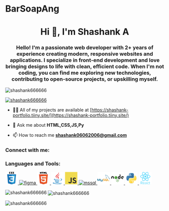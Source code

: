 # BarSoapAng
<h1 align="center">Hi 👋, I'm Shashank A</h1>
<h3 align="center">Hello! I'm a passionate web developer with 2+ years of experience creating modern, responsive websites and applications. I specialize in front-end development and love bringing designs to life with clean, efficient code. When I'm not coding, you can find me exploring new technologies, contributing to open-source projects, or upskilling myself.</h3>

<p align="left"> <img src="https://komarev.com/ghpvc/?username=shashank666666&label=Profile%20views&color=0e75b6&style=flat" alt="shashank666666" /> </p>

<p align="left"> <a href="https://github.com/ryo-ma/github-profile-trophy"><img src="https://github-profile-trophy.vercel.app/?username=shashank666666" alt="shashank666666" /></a> </p>

- 👨‍💻 All of my projects are available at [https://shashank-portfolio.tiiny.site/](https://shashank-portfolio.tiiny.site/)

- 💬 Ask me about **HTML,CSS,JS,Py**

- 📫 How to reach me **shashank06062006@gmail.com**

<h3 align="left">Connect with me:</h3>
<p align="left">
</p>

<h3 align="left">Languages and Tools:</h3>
<p align="left"> <a href="https://www.w3schools.com/css/" target="_blank" rel="noreferrer"> <img src="https://raw.githubusercontent.com/devicons/devicon/master/icons/css3/css3-original-wordmark.svg" alt="css3" width="40" height="40"/> </a> <a href="https://www.figma.com/" target="_blank" rel="noreferrer"> <img src="https://www.vectorlogo.zone/logos/figma/figma-icon.svg" alt="figma" width="40" height="40"/> </a> <a href="https://www.w3.org/html/" target="_blank" rel="noreferrer"> <img src="https://raw.githubusercontent.com/devicons/devicon/master/icons/html5/html5-original-wordmark.svg" alt="html5" width="40" height="40"/> </a> <a href="https://www.java.com" target="_blank" rel="noreferrer"> <img src="https://raw.githubusercontent.com/devicons/devicon/master/icons/java/java-original.svg" alt="java" width="40" height="40"/> </a> <a href="https://developer.mozilla.org/en-US/docs/Web/JavaScript" target="_blank" rel="noreferrer"> <img src="https://raw.githubusercontent.com/devicons/devicon/master/icons/javascript/javascript-original.svg" alt="javascript" width="40" height="40"/> </a> <a href="https://www.microsoft.com/en-us/sql-server" target="_blank" rel="noreferrer"> <img src="https://www.svgrepo.com/show/303229/microsoft-sql-server-logo.svg" alt="mssql" width="40" height="40"/> </a> <a href="https://www.mysql.com/" target="_blank" rel="noreferrer"> <img src="https://raw.githubusercontent.com/devicons/devicon/master/icons/mysql/mysql-original-wordmark.svg" alt="mysql" width="40" height="40"/> </a> <a href="https://nodejs.org" target="_blank" rel="noreferrer"> <img src="https://raw.githubusercontent.com/devicons/devicon/master/icons/nodejs/nodejs-original-wordmark.svg" alt="nodejs" width="40" height="40"/> </a> <a href="https://www.python.org" target="_blank" rel="noreferrer"> <img src="https://raw.githubusercontent.com/devicons/devicon/master/icons/python/python-original.svg" alt="python" width="40" height="40"/> </a> <a href="https://reactjs.org/" target="_blank" rel="noreferrer"> <img src="https://raw.githubusercontent.com/devicons/devicon/master/icons/react/react-original-wordmark.svg" alt="react" width="40" height="40"/> </a> </p>

<p><img align="left" src="https://github-readme-stats.vercel.app/api/top-langs?username=shashank666666&show_icons=true&locale=en&layout=compact" alt="shashank666666" /></p>

<p>&nbsp;<img align="center" src="https://github-readme-stats.vercel.app/api?username=shashank666666&show_icons=true&locale=en" alt="shashank666666" /></p>

<p><img align="center" src="https://github-readme-streak-stats.herokuapp.com/?user=shashank666666&" alt="shashank666666" /></p>
